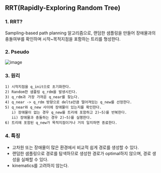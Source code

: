 ## RRT(Rapidly-Exploring Random Tree)

### 1. RRT?
Sampling-based path planning 알고리즘으로, 랜덤한 샘플링을 만들어 장애물과의 충돌여부를 확인하며 시작~목적지점을 포함하는 트리를 형성한다.
### 2. Pseudo

![image](https://user-images.githubusercontent.com/76464662/183286072-bcafdba2-2e79-4f67-b89a-324b52bff8e8.png)

### 3. 원리
    1) 시작지점을 q_init으로 초기화한다.
    2) Random한 샘플링 q_rdm을 발생시킨다.
    3) q_rdm과 가장 가까운 q_near를 찾는다.
    4) q_near -> q_rdm 방향으로 delta만큼 떨어져있는 q_new를 선정한다.
    5) q_near와 q_new 사이에 장애물이 있는지를 확인한다.
       i) 장애물이 없는 경우 q_new를 트리에 포함하고 2)~5)를 반복한다.
       ii) 장애물과 충돌하는 경우 2)~5)를 실행한다.
    6) 트리에 포함된 q_new가 목적지점이거나 거의 일치하면 종료한다.

### 4. 특징
* 고차원 또는 장애물이 많은 환경에서 비교적 쉽게 경로를 생성할 수 있다.
* 랜덤한 샘플링으로 경로를 탐색하므로 생성한 경로가 optimal하지 않으며, 경로 생성을 실패할 수 있다.
* kinematics를 고려하지 않는다.




